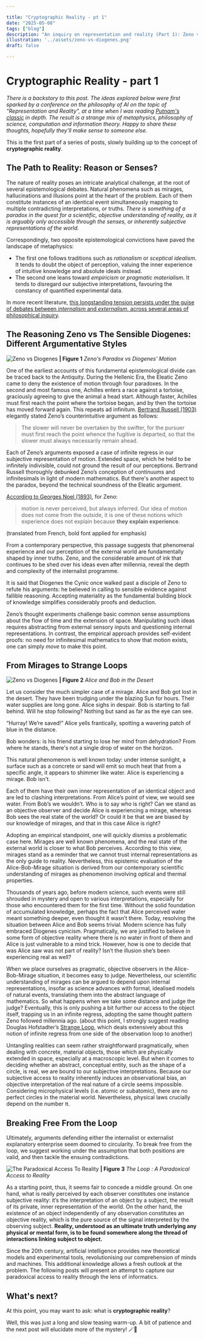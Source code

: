 ```yaml
---

title: "Cryptographic Reality - pt 1"
date: "2025-05-08"
tags: ["blog"]
description: "An inquiry on representation and reality (Part 1): Zeno vs Diogenese, mirages and other paradoxes..."
illustration: '../assets/zeno-vs-diogenes.png'
draft: false

---
```


# Cryptographic Reality - part 1

*There is a backstory to this post. The ideas explored below were first sparked by a conference on the philosophy of AI on the topic of "Representation and Reality", at a time when I was reading [Putnam's classic](https://direct.mit.edu/books/monograph/4290/Representation-and-Reality) in depth. The result is a strange mix of metaphysics, philosophy of science, computation and information theory. Happy to share these thoughts, hopefully they'll make sense to someone else.*

This is the first part of a series of posts, slowly building up to the concept of **cryptographic reality**. 

## The Path to Reality: Reason or Senses?
The nature of reality poses an intricate analytical challenge, at the root of several epistemological debates. Natural phenomena such as mirages, hallucinations and illusions point at the heart of the problem. Each of them constitute instances of an identical event simultaneously mapping to multiple contradicting interpretations, or truths. *There is something of a paradox in the quest for a scientific, objective understanding of reality, as it is arguably only accessible through the senses, or inherently subjective representations of the world.*  

Correspondingly, two opposite epistemological convictions have paved the landscape of metaphysics:

* The first one follows traditions such as *rationalism* or *sceptical idealism*. It tends to doubt the object of perception, valuing the inner experience of intuitive knowledge and absolute ideals instead.  
* The second one leans toward *empiricism* or *pragmatic materialism*. It tends to disregard our subjective interpretations, favouring the constancy of quantified experimental data.  

In more recent literature, [this longstanding tension persists under the guise of debates between *internalism* and *externalism*, across several areas of philosophical inquiry](https://plato.stanford.edu/search/search?query=internalism+externalism).

## The Reasoning Zeno vs The Sensible Diogenes: Different Argumentative Styles

![Zeno vs Diogenes](../assets/crypto-reality/zeno-vs-diogenes.png)
**| Figure 1** _Zeno's Paradox vs Diogenes' Motion_

One of the earliest accounts of this fundamental epistemological divide can be traced back to the Antiquity. During the Hellenic Era, the Eleatic Zeno came to deny the existence of motion through four paradoxes. In the second and most famous one, Achilles enters a race against a tortoise, graciously agreeing to give the animal a head start. Although faster, Achilles must first reach the point where the tortoise began, and by then the tortoise has moved forward again. This repeats ad infinitum. [Bertrand Russell (1903)](https://en.wikipedia.org/wiki/The_Principles_of_Mathematics) elegantly stated Zeno’s counterintuitive argument as follows:  
> The slower will never be overtaken by the swifter, for the pursuer must first reach the point whence the fugitive is departed, so that the slower must always necessarily remain ahead.

Each of Zeno’s arguments exposed a case of infinite regress in our subjective representation of motion. Extended space, which he held to be infinitely indivisible, could not ground the result of our perceptions. Bertrand Russell thoroughly debunked Zeno’s conception of continuums and infinitesimals in light of modern mathematics. But there's another aspect to the paradox, beyond the technical soundness of the Eleatic argument.

[According to Georges Noel (1893)](./refs/1893-noel.pdf), for Zeno:

>motion is never perceived, but always inferred. Our idea of motion does not come from the outside, it is one of these notions which experience does not explain because **they explain experience**.  

(translated from French, bold font applied for emphasis)  

From a contemporary perspective, this passage suggests that phenomenal experience and our perception of the external world are fundamentally shaped by inner truths. Zeno, and the considerable amount of ink that continues to be shed over his ideas even after millennia, reveal the depth and complexity of the internalist programme.

It is said that Diogenes the Cynic once walked past a disciple of Zeno to refute his arguments: he believed in calling to sensible evidence against fallible reasoning. Accepting materiality as the fundamental building block of knowledge simplifies considerably proofs and deduction. 

Zeno’s thought experiments challenge basic common sense assumptions about the flow of time and the extension of space. Manipulating such ideas requires abstracting from external sensory inputs and questioning internal representations. In contrast, the empirical approach provides self-evident proofs: no need for infinitesimal mathematics to show that motion exists, one can simply *move* to make this point.

## From Mirages to Strange Loops

![Zeno vs Diogenes](../assets/crypto-reality/alice-bob-mirage.png)
**| Figure 2** _Alice and Bob in the Desert_

Let us consider the much simpler case of a mirage. Alice and Bob got lost in the desert. They have been trudging under the blazing Sun for hours. Their water supplies are long gone. Alice sighs in despair. Bob is starting to fall behind. Will he stop following? Nothing but sand as far as the eye can see.

“Hurray! We’re saved!” Alice yells frantically, spotting a wavering patch of blue in the distance.

Bob wonders: is his friend starting to lose her mind from dehydration? From where he stands, there's not a single drop of water on the horizon.

This natural phenomenon is well known today: under intense sunlight, a surface such as a concrete or sand will emit so much heat that from a specific angle, it appears to shimmer like water. Alice is experiencing a mirage. Bob isn't.

Each of them have their own inner representation of an identical object and are led to clashing interpretations. From Alice’s point of view, we would see water. From Bob’s we wouldn’t. Who is to say who is right? Can we stand as an objective observer and decide Alice is experiencing a mirage, whereas Bob sees the real state of the world? Or could it be that we are biased by our knowledge of mirages, and that in this case Alice is right?

Adopting an empirical standpoint, one will quickly dismiss a problematic case here. Mirages are well known phenomena, and the real state of the external world is closer to what Bob perceives. According to this view, mirages stand as a reminder that we cannot trust internal representations as the only guide to reality. Nevertheless, this epistemic evaluation of the Alice-Bob-Mirage situation is derived from our contemporary scientific understanding of mirages as phenomenon involving optical and thermal properties.  

Thousands of years ago, before modern science, such events were still shrouded in mystery and open to various interpretations, especially for those who encountered them for the first time. Without the solid foundation of accumulated knowledge, perhaps the fact that Alice perceived water meant something deeper, even thought it wasn’t there. Today, resolving the situation between Alice and Bob seems trivial. Modern science has fully embraced Diogenes cynicism. Pragmatically, we are justified to believe in some form of objective reality where there is no water in front of them and Alice is just vulnerable to a mind trick. However, how is one to decide that was Alice saw was not part of reality? Isn’t the illusion she’s been experiencing real as well?

When we place ourselves as pragmatic, objective observers in the Alice-Bob-Mirage situation, it becomes easy to judge. Nevertheless, our scientific understanding of mirages can be argued to depend upon internal representations, insofar as science advances with formal, idealised models of natural events, translating them into the abstract language of mathematics. So what happens when we take some distance and judge the judge? Eventually, this is only pushing a bit further our access to the object itself, trapping us in an infinite regress, adopting the same thought pattern Zeno followed millennia ago. (about this point, I strongly suggest reading Douglas Hofstadter’s [Strange Loop](https://en.wikipedia.org/wiki/I_Am_a_Strange_Loop), which deals extensively about this notion of infinite regress from one side of the observation loop to another)

Untangling realities can seem rather straightforward pragmatically, when dealing with concrete, material objects, those which are physically extended in space, especially at a macroscopic level. But when it comes to deciding whether an abstract, conceptual entity, such as the shape of a circle, is real, we are bound to our subjective interpretations. Because our subjective access to reality inherently induces an observational bias, an objective interpretation of the real nature of a circle seems impossible. Considering microphysical levels (i.e. atomic or subatomic), there are no perfect circles in the material world. Nevertheless, physical laws crucially depend on the number π.

## Breaking Free From the Loop
Ultimately, arguments defending either the internalist or externalist explanatory enterprise seem doomed to circularity. To break free from the loop, we suggest working under the assumption that both positions are valid, and then tackle the ensuing contradictions.

![The Paradoxical Access To Reality](../assets/paradox-reality.png)
**| Figure 3** _The Loop : A Paradoxical Access to Reality_

As a starting point, thus, it seems fair to concede a middle ground. On one hand, what is really perceived by each observer constitutes one instance subjective reality: it’s the interpretation of an object by a subject, the result of its private, inner representation of the world. On the other hand, the existence of an object independently of any observation constitutes an objective reality, which is the pure source of the signal interpreted by the observing subject. **Reality, understood as an ultimate truth underlying any physical or mental form, is to be found somewhere along the thread of interactions linking subject to object.**

Since the 20th century, artificial intelligence provides new theoretical models and experimental tools, revolutionising our comprehension of minds and machines. This additional knowledge allows a fresh outlook at the problem. The following posts will present an attempt to capture our paradoxical access to reality through the lens of informatics.

## What's next?
At this point, you may want to ask: what is **cryptographic reality**?  

Well, this was just a long and slow teasing warm-up. A bit of patience and the next post will elucidate more of the mystery! 🪄🔮